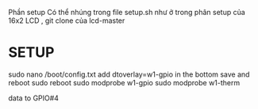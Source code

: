 
Phần setup Có thể nhúng trong file setup.sh như ở trong phân setup của 16x2 LCD , git clone của lcd-master

# SETUP
sudo nano /boot/config.txt
add dtoverlay=w1-gpio in the bottom
save and reboot sudo reboot
sudo modprobe w1-gpio
sudo modprobe w1-therm

data to GPIO#4